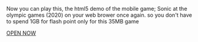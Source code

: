 Now you can play this, the html5 demo of the mobile game; Sonic at the olympic games (2020) on your web brower once again. so you don't have to spend 1GB for flash point only for this 35MB game

[OPEN NOW](https://neocharmy.github.io/sonic-2020/)